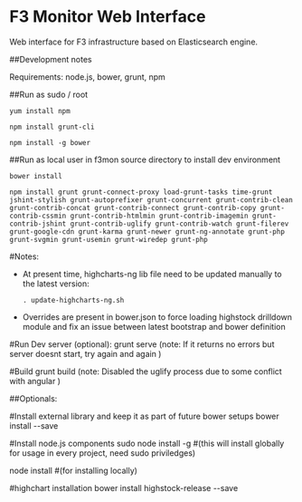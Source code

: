 F3 Monitor Web Interface
==========================
Web interface for F3 infrastructure based on Elasticsearch engine.

##Development notes

Requirements: node.js, bower, grunt, npm

##Run as sudo / root
```
yum install npm

npm install grunt-cli

npm install -g bower
```

##Run as local user in f3mon source directory to install dev environment
```
bower install

npm install grunt grunt-connect-proxy load-grunt-tasks time-grunt jshint-stylish grunt-autoprefixer grunt-concurrent grunt-contrib-clean grunt-contrib-concat grunt-contrib-connect grunt-contrib-copy grunt-contrib-cssmin grunt-contrib-htmlmin grunt-contrib-imagemin grunt-contrib-jshint grunt-contrib-uglify grunt-contrib-watch grunt-filerev grunt-google-cdn grunt-karma grunt-newer grunt-ng-annotate grunt-php grunt-svgmin grunt-usemin grunt-wiredep grunt-php
```

#Notes:
- At present time, highcharts-ng lib file need to be updated manually to the latest version:

    ```
    . update-highcharts-ng.sh 
    ```

- Overrides are present in bower.json to force loading highstock drilldown module and fix an issue between latest bootstrap and bower definition

#Run Dev server (optional):
grunt serve (note: If it returns no errors but server doesnt start, try again and again )

#Build
grunt build (note: Disabled the uglify process due to some conflict with angular )


##Optionals:

#Install external library and keep it as part of future bower setups
bower install <libname> --save

#Install node.js components
sudo node install -g <componen-name> #(this will install globally for usage in every project, need sudo priviledges)

node install <componen-name> #(for installing locally)

#highchart installation
bower install highstock-release --save

